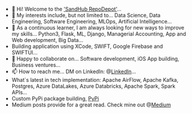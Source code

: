 - 👋 Hi! Welcome to the ['SandHub RepoDepot'](https://github.com/manoritesandeep/)...
- 👀 My interests include, but not limited to... Data Science, Data Engineering, Software Engineering, MLOps, Artificial Intelligence...
- 🌱 As a continuous learner, I am always looking for new ways to improve my skills... Python3, Flask, ML, Django, Managerial Accounting, App and Web development, Big Data...
- Building application using XCode, SWIFT, Google Firebase and SWIFTUI...
- 💞️ Happy to collaborate on... Software development, iOS App building, Business ventures...
- 📫 How to reach me... DM on LinkedIn: @[LinkedIn](www.linkedin.com/in/sandeepsolanki)...
- What`s latest in tech implementation: Apache AirFlow, Apache Kafka, Postgres, Azure DataLakes, Azure Databricks, Apache Spark,  Spark APIs...
- Custom PyPi package building, [PyPi]((https://pypi.org/user/sandeepsolanki/)[https://pypi.org/project/distributions-gauussbinom/])
- Medium posts provide for a great read. Check mine out @[Medium](https://medium.com/@manoritesandeep/exploring-the-airbnb-dataset-unveiling-insights-and-trends-e7c6d4618298)
<!---
manoritesandeep/manoritesandeep is a ✨ special ✨ repository because its `README.md` (this file) appears on your GitHub profile.
You can click the Preview link to take a look at your changes.
--->
